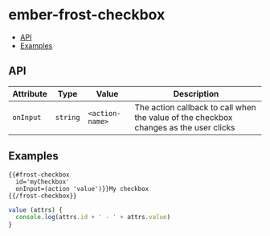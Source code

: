 # ember-frost-checkbox <br />

 * [API](#api)
 * [Examples](#examples)

## API

| Attribute   | Type | Value | Description |
| ----------- | ---- | ----- | ----------- |
| `onInput`   |`string` | `<action-name>` | The action callback to call when the value of the checkbox changes as the user clicks |

## Examples

```
{{#frost-checkbox
  id='myCheckbox'
  onInput=(action 'value')}}My checkbox
{{/frost-checkbox}}
```

```javascript
value (attrs) {
  console.log(attrs.id + ' - ' + attrs.value)
}
```
